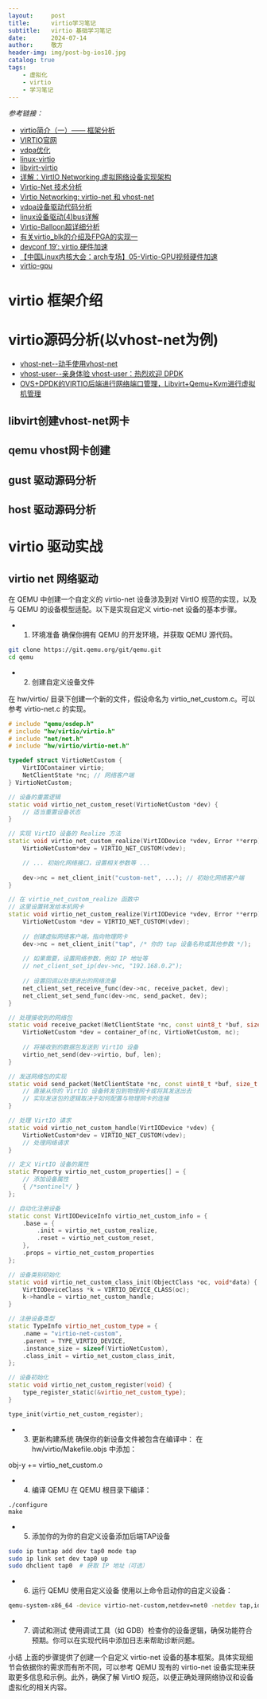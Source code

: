 ```yaml
---
layout:     post
title:      virtio学习笔记
subtitle:   virtio 基础学习笔记
date:       2024-07-14
author:     敬方
header-img: img/post-bg-ios10.jpg
catalog: true
tags:
    - 虚拟化
    - virtio
    - 学习笔记
---
```


_参考链接：_

- [virtio简介（一）—— 框架分析](https://www.cnblogs.com/edver/p/14684104.html)
- [VIRTIO官网](http://docs.oasis-open.org/virtio/virtio/v1.0/virtio-v1.0.html)
- [vdpa优化](https://vdpa-dev.gitlab.io/)
- [linux-virtio](https://docs.kernel.org/driver-api/virtio/virtio.html)
- [libvirt-virtio](https://wiki.libvirt.org/Virtio.html)
- [详解：VirtIO Networking 虚拟网络设备实现架构](https://www.sdnlab.com/26199.html)
- [Virtio-Net 技术分析](https://www.openeuler.org/zh/blog/xinleguo/2020-11-23-Virtio_Net_Technology.html)
- [Virtio Networking: virtio-net 和 vhost-net](https://nxw.name/2022/virtio-networking-virtio-net-vhost-net)
- [vdpa设备驱动代码分析](https://cloud.tencent.com/developer/article/2436757)
- [linux设备驱动(4)bus详解](https://www.cnblogs.com/xinghuo123/p/12872026.html)
- [Virtio-Balloon超详细分析](https://ssdxiao.github.io/linux/2017/03/20/Virtio-Balloon.html)
- [有关virtio_blk的介绍及FPGA的实现一](https://www.ctyun.cn/developer/article/551950058917957)
- [devconf 19′: virtio 硬件加速](http://tech.mytrix.me/2019/05/devconf-19-virtio-%E7%A1%AC%E4%BB%B6%E5%8A%A0%E9%80%9F/)
- [【中国Linux内核大会：arch专场】05-Virtio-GPU视频硬件加速](https://www.bilibili.com/video/BV1Te411k7JN/)
- [virtio-gpu](https://www.qemu.org/docs/master/system/devices/virtio-gpu.html)

# virtio 框架介绍

# virtio源码分析(以vhost-net为例)

- [vhost-net--动手使用vhost-net](https://blog.csdn.net/Phoenix_zxk/article/details/132819619)
- [vhost-user--亲身体验 vhost-user：热烈欢迎 DPDK](https://blog.csdn.net/Phoenix_zxk/article/details/132839437)
- [OVS+DPDK的VIRTIO后端进行网络端口管理，Libvirt+Qemu+Kvm进行虚拟机管理](https://movetobe.github.io/computer_system/computer_networking/cloud_networking/virtio/virtio_env.html)


## libvirt创建vhost-net网卡

## qemu vhost网卡创建

## gust 驱动源码分析

## host 驱动源码分析


# virtio 驱动实战

## virtio net 网络驱动


在 QEMU 中创建一个自定义的 virtio-net 设备涉及到对 VirtIO 规范的实现，以及与 QEMU 的设备模型适配。以下是实现自定义 virtio-net 设备的基本步骤。

- 1. 环境准备
确保你拥有 QEMU 的开发环境，并获取 QEMU 源代码。
```bash
git clone https://git.qemu.org/git/qemu.git
cd qemu
```  

- 2. 创建自定义设备文件

在 hw/virtio/ 目录下创建一个新的文件，假设命名为 virtio_net_custom.c。可以参考 virtio-net.c 的实现。

```cpp
# include "qemu/osdep.h"  
# include "hw/virtio/virtio.h"  
# include "net/net.h"  
# include "hw/virtio/virtio-net.h"  

typedef struct VirtioNetCustom {  
    VirtIOContainer virtio;  
    NetClientState *nc; // 网络客户端  
} VirtioNetCustom;  

// 设备的重置逻辑  
static void virtio_net_custom_reset(VirtioNetCustom *dev) {  
    // 适当重置设备状态  
}  

// 实现 VirtIO 设备的 Realize 方法  
static void virtio_net_custom_realize(VirtIODevice *vdev, Error **errp) {  
    VirtioNetCustom*dev = VIRTIO_NET_CUSTOM(vdev);  

    // ... 初始化网络接口，设置相关参数等 ...  
    
    dev->nc = net_client_init("custom-net", ...); // 初始化网络客户端  
}  

// 在 virtio_net_custom_realize 函数中  
// 这里设置转发给本机网卡
static void virtio_net_custom_realize(VirtIODevice *vdev, Error **errp) {  
    VirtioNetCustom *dev = VIRTIO_NET_CUSTOM(vdev);  
    
    // 创建虚拟网络客户端，指向物理网卡  
    dev->nc = net_client_init("tap", /* 你的 tap 设备名称或其他参数 */);  
    
    // 如果需要，设置网络参数，例如 IP 地址等  
    // net_client_set_ip(dev->nc, "192.168.0.2");  
    
    // 设置回调以处理进出的网络流量  
    net_client_set_receive_func(dev->nc, receive_packet, dev);  
    net_client_set_send_func(dev->nc, send_packet, dev);  
}  

// 处理接收到的网络包  
static void receive_packet(NetClientState *nc, const uint8_t *buf, size_t len) {  
    VirtioNetCustom *dev = container_of(nc, VirtioNetCustom, nc);  
    
    // 将接收到的数据包发送到 VirtIO 设备  
    virtio_net_send(dev->virtio, buf, len);  
}  

// 发送网络包的实现  
static void send_packet(NetClientState *nc, const uint8_t *buf, size_t len) {  
    // 直接从你的 VirtIO 设备转发包到物理网卡或将其发送出去  
    // 实际发送包的逻辑取决于如何配置与物理网卡的连接  
}  

// 处理 VirtIO 请求  
static void virtio_net_custom_handle(VirtIODevice *vdev) {  
    VirtioNetCustom*dev = VIRTIO_NET_CUSTOM(vdev);  
    // 处理网络请求  
}  

// 定义 VirtIO 设备的属性  
static Property virtio_net_custom_properties[] = {  
    // 添加设备属性  
    { /*sentinel*/ }  
};  

// 自动化注册设备  
static const VirtIODeviceInfo virtio_net_custom_info = {  
    .base = {  
        .init = virtio_net_custom_realize,  
        .reset = virtio_net_custom_reset,  
    },  
    .props = virtio_net_custom_properties  
};  

// 设备类别初始化  
static void virtio_net_custom_class_init(ObjectClass *oc, void*data) {  
    VirtIODeviceClass *k = VIRTIO_DEVICE_CLASS(oc);  
    k->handle = virtio_net_custom_handle;  
}  

// 注册设备类型  
static TypeInfo virtio_net_custom_type = {  
    .name = "virtio-net-custom",  
    .parent = TYPE_VIRTIO_DEVICE,  
    .instance_size = sizeof(VirtioNetCustom),  
    .class_init = virtio_net_custom_class_init,  
};  

// 设备初始化  
static void virtio_net_custom_register(void) {  
    type_register_static(&virtio_net_custom_type);  
}  

type_init(virtio_net_custom_register);  
```
- 3. 更新构建系统
确保你的新设备文件被包含在编译中：
在 hw/virtio/Makefile.objs 中添加：

obj-y += virtio_net_custom.o  
- 4. 编译 QEMU
在 QEMU 根目录下编译：
```
./configure  
make
```  

- 5. 添加你的为你的自定义设备添加后端TAP设备

```bash
sudo ip tuntap add dev tap0 mode tap  
sudo ip link set dev tap0 up  
sudo dhclient tap0  # 获取 IP 地址（可选） 
```

- 6. 运行 QEMU 使用自定义设备
使用以上命令启动你的自定义设备：
```bash
qemu-system-x86_64 -device virtio-net-custom,netdev=net0 -netdev tap,id=net0,packets=on  
```
- 7. 调试和测试
使用调试工具（如 GDB）检查你的设备逻辑，确保功能符合预期。你可以在实现代码中添加日志来帮助诊断问题。

小结
上面的步骤提供了创建一个自定义 virtio-net 设备的基本框架。具体实现细节会依据你的需求而有所不同，可以参考 QEMU 现有的 virtio-net 设备实现来获取更多信息和示例。此外，确保了解 VirtIO 规范，以便正确处理网络协议和设备虚拟化的相关内容。
